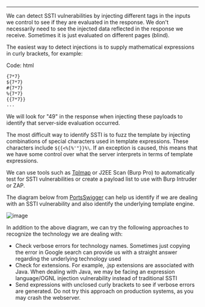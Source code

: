 

---

We can detect SSTI vulnerabilities by injecting different tags in the inputs we control to see if they are evaluated in the response. We don't necessarily need to see the injected data reflected in the response we receive. Sometimes it is just evaluated on different pages (blind).

The easiest way to detect injections is to supply mathematical expressions in curly brackets, for example:

Code: html

```html
{7*7}
${7*7}
#{7*7}
%{7*7}
{{7*7}}
...
```

We will look for "49" in the response when injecting these payloads to identify that server-side evaluation occurred.

The most difficult way to identify SSTI is to fuzz the template by injecting combinations of special characters used in template expressions. These characters include `${{<%[%'"}}%\`. If an exception is caused, this means that we have some control over what the server interprets in terms of template expressions.

We can use tools such as [Tplmap](https://github.com/epinna/tplmap) or J2EE Scan (Burp Pro) to automatically test for SSTI vulnerabilities or create a payload list to use with Burp Intruder or ZAP.

The diagram below from [PortsSwigger](https://portswigger.net/research/server-side-template-injection) can help us identify if we are dealing with an SSTI vulnerability and also identify the underlying template engine.

![image](https://academy.hackthebox.com/storage/modules/145/img/ssti_diagram.png)

In addition to the above diagram, we can try the following approaches to recognize the technology we are dealing with:

- Check verbose errors for technology names. Sometimes just copying the error in Google search can provide us with a straight answer regarding the underlying technology used
- Check for extensions. For example, .jsp extensions are associated with Java. When dealing with Java, we may be facing an expression language/OGNL injection vulnerability instead of traditional SSTI
- Send expressions with unclosed curly brackets to see if verbose errors are generated. Do not try this approach on production systems, as you may crash the webserver.